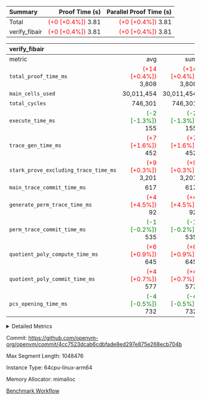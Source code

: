 | Summary | Proof Time (s) | Parallel Proof Time (s) |
|:---|---:|---:|
| Total | <span style='color: red'>(+0 [+0.4%])</span> 3.81 | <span style='color: red'>(+0 [+0.4%])</span> 3.81 |
| verify_fibair | <span style='color: red'>(+0 [+0.4%])</span> 3.81 | <span style='color: red'>(+0 [+0.4%])</span> 3.81 |


| verify_fibair |||||
|:---|---:|---:|---:|---:|
|metric|avg|sum|max|min|
| `total_proof_time_ms ` | <span style='color: red'>(+14 [+0.4%])</span> 3,808 | <span style='color: red'>(+14 [+0.4%])</span> 3,808 | <span style='color: red'>(+14 [+0.4%])</span> 3,808 | <span style='color: red'>(+14 [+0.4%])</span> 3,808 |
| `main_cells_used     ` |  30,011,454 |  30,011,454 |  30,011,454 |  30,011,454 |
| `total_cycles        ` |  746,301 |  746,301 |  746,301 |  746,301 |
| `execute_time_ms     ` | <span style='color: green'>(-2 [-1.3%])</span> 155 | <span style='color: green'>(-2 [-1.3%])</span> 155 | <span style='color: green'>(-2 [-1.3%])</span> 155 | <span style='color: green'>(-2 [-1.3%])</span> 155 |
| `trace_gen_time_ms   ` | <span style='color: red'>(+7 [+1.6%])</span> 452 | <span style='color: red'>(+7 [+1.6%])</span> 452 | <span style='color: red'>(+7 [+1.6%])</span> 452 | <span style='color: red'>(+7 [+1.6%])</span> 452 |
| `stark_prove_excluding_trace_time_ms` | <span style='color: red'>(+9 [+0.3%])</span> 3,201 | <span style='color: red'>(+9 [+0.3%])</span> 3,201 | <span style='color: red'>(+9 [+0.3%])</span> 3,201 | <span style='color: red'>(+9 [+0.3%])</span> 3,201 |
| `main_trace_commit_time_ms` |  617 |  617 |  617 |  617 |
| `generate_perm_trace_time_ms` | <span style='color: red'>(+4 [+4.5%])</span> 92 | <span style='color: red'>(+4 [+4.5%])</span> 92 | <span style='color: red'>(+4 [+4.5%])</span> 92 | <span style='color: red'>(+4 [+4.5%])</span> 92 |
| `perm_trace_commit_time_ms` | <span style='color: green'>(-1 [-0.2%])</span> 535 | <span style='color: green'>(-1 [-0.2%])</span> 535 | <span style='color: green'>(-1 [-0.2%])</span> 535 | <span style='color: green'>(-1 [-0.2%])</span> 535 |
| `quotient_poly_compute_time_ms` | <span style='color: red'>(+6 [+0.9%])</span> 645 | <span style='color: red'>(+6 [+0.9%])</span> 645 | <span style='color: red'>(+6 [+0.9%])</span> 645 | <span style='color: red'>(+6 [+0.9%])</span> 645 |
| `quotient_poly_commit_time_ms` | <span style='color: red'>(+4 [+0.7%])</span> 577 | <span style='color: red'>(+4 [+0.7%])</span> 577 | <span style='color: red'>(+4 [+0.7%])</span> 577 | <span style='color: red'>(+4 [+0.7%])</span> 577 |
| `pcs_opening_time_ms ` | <span style='color: green'>(-4 [-0.5%])</span> 732 | <span style='color: green'>(-4 [-0.5%])</span> 732 | <span style='color: green'>(-4 [-0.5%])</span> 732 | <span style='color: green'>(-4 [-0.5%])</span> 732 |



<details>
<summary>Detailed Metrics</summary>

|  | verify_program_compile_ms | total_cells | stark_prove_excluding_trace_time_ms | quotient_poly_compute_time_ms | quotient_poly_commit_time_ms | perm_trace_commit_time_ms | pcs_opening_time_ms | main_trace_commit_time_ms |
| --- | --- | --- | --- | --- | --- | --- | --- |
|  | 3 | 65,536 | 68 | 3 | 13 | 0 | 34 | 16 | 

| air_name | rows | quotient_deg | main_cols | interactions | constraints | cells |
| --- | --- | --- | --- | --- | --- | --- |
| AccessAdapterAir<2> |  | 4 |  | 5 | 12 |  | 
| AccessAdapterAir<4> |  | 4 |  | 5 | 12 |  | 
| AccessAdapterAir<8> |  | 4 |  | 5 | 12 |  | 
| FibonacciAir | 32,768 | 1 | 2 |  | 5 | 65,536 | 
| FriReducedOpeningAir |  | 4 |  | 35 | 59 |  | 
| NativePoseidon2Air<BabyBearParameters>, 1> |  | 4 |  | 31 | 302 |  | 
| PhantomAir |  | 4 |  | 3 | 4 |  | 
| ProgramAir |  | 1 |  | 1 | 4 |  | 
| VariableRangeCheckerAir |  | 1 |  | 1 | 4 |  | 
| VmAirWrapper<BranchNativeAdapterAir, BranchEqualCoreAir<1> |  | 2 |  | 11 | 23 |  | 
| VmAirWrapper<JalNativeAdapterAir, JalCoreAir> |  | 4 |  | 7 | 6 |  | 
| VmAirWrapper<NativeAdapterAir<2, 0>, PublicValuesCoreAir> |  | 4 |  | 11 | 22 |  | 
| VmAirWrapper<NativeAdapterAir<2, 1>, FieldArithmeticCoreAir> |  | 4 |  | 15 | 23 |  | 
| VmAirWrapper<NativeLoadStoreAdapterAir<1>, NativeLoadStoreCoreAir<1> |  | 4 |  | 19 | 31 |  | 
| VmAirWrapper<NativeVectorizedAdapterAir<4>, FieldExtensionCoreAir> |  | 4 |  | 15 | 23 |  | 
| VmConnectorAir |  | 4 |  | 3 | 8 |  | 
| VolatileBoundaryAir |  | 4 |  | 4 | 16 |  | 

| group | trace_gen_time_ms | total_proof_time_ms | total_cycles | total_cells | stark_prove_excluding_trace_time_ms | quotient_poly_compute_time_ms | quotient_poly_commit_time_ms | perm_trace_commit_time_ms | pcs_opening_time_ms | main_trace_commit_time_ms | main_cells_used | generate_perm_trace_time_ms | execute_time_ms |
| --- | --- | --- | --- | --- | --- | --- | --- | --- | --- | --- | --- | --- | --- |
| verify_fibair | 452 | 3,808 | 746,301 | 89,839,640 | 3,201 | 645 | 577 | 535 | 732 | 617 | 30,011,454 | 92 | 155 | 

| group | air_name | rows | prep_cols | perm_cols | main_cols | cells |
| --- | --- | --- | --- | --- | --- | --- |
| verify_fibair | AccessAdapterAir<2> | 131,072 |  | 16 | 11 | 3,538,944 | 
| verify_fibair | AccessAdapterAir<4> | 65,536 |  | 16 | 13 | 1,900,544 | 
| verify_fibair | AccessAdapterAir<8> | 32,768 |  | 16 | 17 | 1,081,344 | 
| verify_fibair | FriReducedOpeningAir | 512 |  | 76 | 64 | 71,680 | 
| verify_fibair | NativePoseidon2Air<BabyBearParameters>, 1> | 8,192 |  | 36 | 348 | 3,145,728 | 
| verify_fibair | PhantomAir | 16,384 |  | 8 | 6 | 229,376 | 
| verify_fibair | ProgramAir | 8,192 |  | 8 | 10 | 147,456 | 
| verify_fibair | VariableRangeCheckerAir | 262,144 | 2 | 8 | 1 | 2,359,296 | 
| verify_fibair | VmAirWrapper<BranchNativeAdapterAir, BranchEqualCoreAir<1> | 262,144 |  | 28 | 23 | 13,369,344 | 
| verify_fibair | VmAirWrapper<JalNativeAdapterAir, JalCoreAir> | 32,768 |  | 12 | 10 | 720,896 | 
| verify_fibair | VmAirWrapper<NativeAdapterAir<2, 1>, FieldArithmeticCoreAir> | 524,288 |  | 20 | 30 | 26,214,400 | 
| verify_fibair | VmAirWrapper<NativeLoadStoreAdapterAir<1>, NativeLoadStoreCoreAir<1> | 524,288 |  | 24 | 41 | 34,078,720 | 
| verify_fibair | VmAirWrapper<NativeVectorizedAdapterAir<4>, FieldExtensionCoreAir> | 8,192 |  | 20 | 40 | 491,520 | 
| verify_fibair | VmConnectorAir | 2 | 1 | 8 | 4 | 24 | 
| verify_fibair | VolatileBoundaryAir | 131,072 |  | 8 | 11 | 2,490,368 | 

</details>


Commit: https://github.com/openvm-org/openvm/commit/4cc7523dcab6cdbfade8ed297e875e268ecb704b

Max Segment Length: 1048476

Instance Type: 64cpu-linux-arm64

Memory Allocator: mimalloc

[Benchmark Workflow](https://github.com/openvm-org/openvm/actions/runs/12713885027)
